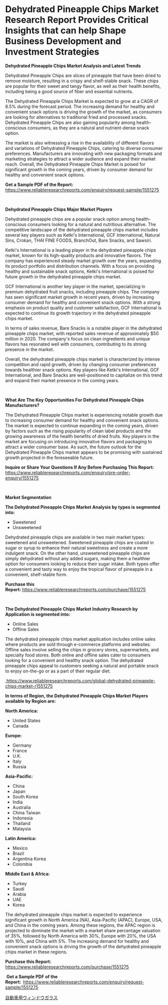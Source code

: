 <p><h1>Dehydrated Pineapple Chips Market Research Report Provides Critical Insights that can help Shape Business Development and Investment Strategies</h1></p><p><strong>Dehydrated Pineapple Chips Market Analysis and Latest Trends</strong></p>
<p><p>Dehydrated Pineapple Chips are slices of pineapple that have been dried to remove moisture, resulting in a crispy and shelf-stable snack. These chips are popular for their sweet and tangy flavor, as well as their health benefits, including being a good source of fiber and essential nutrients.</p><p>The Dehydrated Pineapple Chips Market is expected to grow at a CAGR of 8.5% during the forecast period. The increasing demand for healthy and convenient snack options is driving the growth of the market, as consumers are looking for alternatives to traditional fried and processed snacks. Dehydrated Pineapple Chips are also gaining popularity among health-conscious consumers, as they are a natural and nutrient-dense snack option.</p><p>The market is also witnessing a rise in the availability of different flavors and variations of Dehydrated Pineapple Chips, catering to diverse consumer preferences. Manufacturers are innovating with new packaging formats and marketing strategies to attract a wider audience and expand their market reach. Overall, the Dehydrated Pineapple Chips Market is poised for significant growth in the coming years, driven by consumer demand for healthy and convenient snack options.</p></p>
<p><strong>Get a Sample PDF of the Report:&nbsp;</strong> <a href="https://www.reliableresearchreports.com/enquiry/request-sample/1551275">https://www.reliableresearchreports.com/enquiry/request-sample/1551275</a></p>
<p>&nbsp;</p>
<p><strong>Dehydrated Pineapple Chips Major Market Players</strong></p>
<p><p>Dehydrated pineapple chips are a popular snack option among health-conscious consumers looking for a natural and nutritious alternative. The competitive landscape of the dehydrated pineapple chips market includes several key players such as Ketki's International, GCF International, Natural Sins, Crokan, THAI FINE FOODS, BranchOut, Bare Snacks, and Sawsiri.</p><p>Ketki's International is a leading player in the dehydrated pineapple chips market, known for its high-quality products and innovative flavors. The company has experienced steady market growth over the years, expanding its product portfolio and distribution channels. With a focus on providing healthy and sustainable snack options, Ketki's International is poised for future growth in the dehydrated pineapple chips market.</p><p>GCF International is another key player in the market, specializing in premium dehydrated fruit snacks, including pineapple chips. The company has seen significant market growth in recent years, driven by increasing consumer demand for healthy and convenient snack options. With a strong emphasis on product quality and customer satisfaction, GCF International is expected to continue its growth trajectory in the dehydrated pineapple chips market.</p><p>In terms of sales revenue, Bare Snacks is a notable player in the dehydrated pineapple chips market, with reported sales revenue of approximately $50 million in 2020. The company's focus on clean ingredients and unique flavors has resonated well with consumers, contributing to its strong presence in the market.</p><p>Overall, the dehydrated pineapple chips market is characterized by intense competition and rapid growth, driven by changing consumer preferences towards healthier snack options. Key players like Ketki's International, GCF International, and Bare Snacks are well-positioned to capitalize on this trend and expand their market presence in the coming years.</p></p>
<p>&nbsp;</p>
<p><strong>What Are The Key Opportunities For Dehydrated Pineapple Chips Manufacturers?</strong></p>
<p><p>The Dehydrated Pineapple Chips market is experiencing notable growth due to increasing consumer demand for healthy and convenient snack options. The market is expected to continue expanding in the coming years, driven by factors such as the rising popularity of clean label products and the growing awareness of the health benefits of dried fruits. Key players in the market are focusing on introducing innovative flavors and packaging to attract a wider consumer base. As such, the future outlook for the Dehydrated Pineapple Chips market appears to be promising with sustained growth projected in the foreseeable future.</p></p>
<p><strong>Inquire or Share Your Questions If Any Before Purchasing This Report:</strong> <a href="https://www.reliableresearchreports.com/enquiry/pre-order-enquiry/1551275">https://www.reliableresearchreports.com/enquiry/pre-order-enquiry/1551275</a></p>
<p>&nbsp;</p>
<p><strong>Market Segmentation</strong></p>
<p><strong>The Dehydrated Pineapple Chips Market Analysis by types is segmented into:</strong></p>
<p><ul><li>Sweetened</li><li>Unsweetened</li></ul></p>
<p><p>Dehydrated pineapple chips are available in two main market types: sweetened and unsweetened. Sweetened pineapple chips are coated in sugar or syrup to enhance their natural sweetness and create a more indulgent snack. On the other hand, unsweetened pineapple chips are simply dehydrated without any added sugars, making them a healthier option for consumers looking to reduce their sugar intake. Both types offer a convenient and tasty way to enjoy the tropical flavor of pineapple in a convenient, shelf-stable form.</p></p>
<p><strong>Purchase this Report:&nbsp;</strong><a href="https://www.reliableresearchreports.com/purchase/1551275">https://www.reliableresearchreports.com/purchase/1551275</a></p>
<p>&nbsp;</p>
<p><strong>The Dehydrated Pineapple Chips Market Industry Research by Application is segmented into:</strong></p>
<p><ul><li>Online Sales</li><li>Offline Sales</li></ul></p>
<p><p>The dehydrated pineapple chips market application includes online sales where products are sold through e-commerce platforms and websites. Offline sales involve selling the chips in grocery stores, supermarkets, and specialty food stores. Both online and offline sales cater to consumers looking for a convenient and healthy snack option. The dehydrated pineapple chips appeal to customers seeking a natural and portable snack to enjoy on-the-go or as a part of their regular diet.</p></p>
<p><a href="https://www.reliableresearchreports.com/global-dehydrated-pineapple-chips-market-r1551275">&nbsp;https://www.reliableresearchreports.com/global-dehydrated-pineapple-chips-market-r1551275</a></p>
<p><strong>In terms of Region, the Dehydrated Pineapple Chips Market Players available by Region are:</strong></p>
<p>
    <p> <strong> North America: </strong>
        <ul>
            <li>United States</li>
            <li>Canada</li>
        </ul>
        </p> 
    <p> <strong> Europe: </strong>
        <ul>
            <li>Germany</li>
            <li>France</li>
            <li>U.K.</li>
            <li>Italy</li>
            <li>Russia</li>
        </ul>
        </p> 
    <p> <strong> Asia-Pacific: </strong>
        <ul>
            <li>China</li>
            <li>Japan</li>
            <li>South Korea</li>
            <li>India</li>
            <li>Australia</li>
            <li>China Taiwan</li>
            <li>Indonesia</li>
            <li>Thailand</li>
            <li>Malaysia</li>
        </ul>
        </p> 
    <p> <strong> Latin America: </strong>
        <ul>
            <li>Mexico</li>
            <li>Brazil</li>
            <li>Argentina Korea</li>
            <li>Colombia</li>
        </ul>
        </p> 
    <p> <strong> Middle East & Africa: </strong>
        <ul>
            <li>Turkey</li>
            <li>Saudi</li>
            <li>Arabia</li>
            <li>UAE</li>
            <li>Korea</li>
        </ul>
    </p>
    </p>
<p><p>The dehydrated pineapple chips market is expected to experience significant growth in North America (NA), Asia-Pacific (APAC), Europe, USA, and China in the coming years. Among these regions, the APAC region is projected to dominate the market with a market share percentage valuation of 35%, followed by North America with 30%, Europe with 20%, the USA with 10%, and China with 5%. The increasing demand for healthy and convenient snack options is driving the growth of the dehydrated pineapple chips market in these regions.</p></p>
<p><strong>Purchase this Report: </strong><a href="https://www.reliableresearchreports.com/purchase/1551275">https://www.reliableresearchreports.com/purchase/1551275</a></p>
<p>&nbsp;<strong>Get a Sample PDF of the Report:&nbsp;&nbsp;</strong><a href="https://www.reliableresearchreports.com/enquiry/request-sample/1551275">https://www.reliableresearchreports.com/enquiry/request-sample/1551275</a></p>
<p><strong></strong></p>
<p><p><a href="https://medium.com/@matteills7854/%E8%87%AA%E5%8B%95%E8%BB%8A%E7%94%A8%E3%82%A6%E3%82%A3%E3%83%B3%E3%83%89%E3%82%A6%E3%82%AC%E3%83%A9%E3%82%B9%E5%B8%82%E5%A0%B4%E8%A6%8F%E6%A8%A1-%E5%B8%82%E5%A0%B4%E5%B1%95%E6%9C%9B%E3%81%8A%E3%82%88%E3%81%B3%E5%B8%82%E5%A0%B4%E4%BA%88%E6%B8%AC-2024%E5%B9%B4%E3%81%8B%E3%82%892031%E5%B9%B4%E3%81%BE%E3%81%A7-c9f524ebfef2">自動車用ウィンドウガラス</a></p></p>